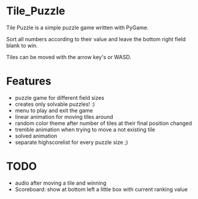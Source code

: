 # Tile_Puzzle
Tile Puzzle is a simple puzzle game written with PyGame.

Sort all numbers according to their value and leave the bottom right field blank to win.

Tiles can be moved with the arrow key's or WASD. 

# Features
- puzzle game for different field sizes
- creates only solvable puzzles! :)
- menu to play and exit the game
- linear animation for moving tiles around
- random color theme after number of tiles at their final position changed
- tremble animation when trying to move a not existing tile
- solved animation
- separate highscorelist for every puzzle size ;)

# TODO
- audio after moving a tile and winning
- Scoreboard: show at bottom left a little box with current ranking value